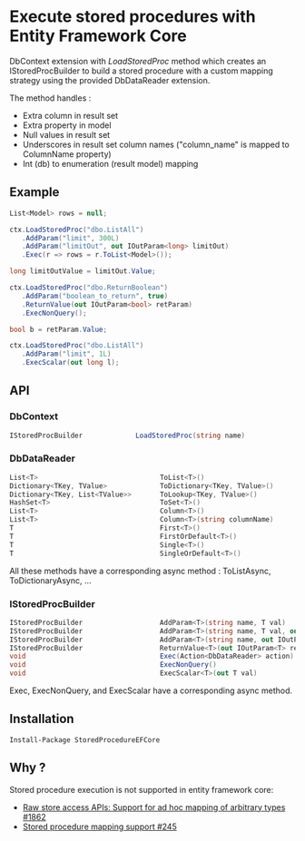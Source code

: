  # Execute stored procedures with Entity Framework Core

DbContext extension with *LoadStoredProc* method which creates
an IStoredProcBuilder to build a stored procedure with a custom
mapping strategy using the provided DbDataReader extension.

The method handles :
- Extra column in result set
- Extra property in model
- Null values in result set
- Underscores in result set column names ("column_name" is mapped to ColumnName property)
- Int (db) to enumeration (result model) mapping

## Example

```csharp
List<Model> rows = null;

ctx.LoadStoredProc("dbo.ListAll")
   .AddParam("limit", 300L)
   .AddParam("limitOut", out IOutParam<long> limitOut)
   .Exec(r => rows = r.ToList<Model>());

long limitOutValue = limitOut.Value;

ctx.LoadStoredProc("dbo.ReturnBoolean")
   .AddParam("boolean_to_return", true)
   .ReturnValue(out IOutParam<bool> retParam)
   .ExecNonQuery();

bool b = retParam.Value;

ctx.LoadStoredProc("dbo.ListAll")
   .AddParam("limit", 1L)
   .ExecScalar(out long l);
```

## API

### DbContext
```csharp
IStoredProcBuilder             LoadStoredProc(string name)
```

### DbDataReader
```csharp
List<T>                              ToList<T>()
Dictionary<TKey, TValue>             ToDictionary<TKey, TValue>()
Dictionary<TKey, List<TValue>>       ToLookup<TKey, TValue>()
HashSet<T>                           ToSet<T>()
List<T>                              Column<T>()
List<T>                              Column<T>(string columnName)
T                                    First<T>()
T                                    FirstOrDefault<T>()
T                                    Single<T>()
T                                    SingleOrDefault<T>()
```

All these methods have a corresponding async method : ToListAsync, ToDictionaryAsync, ...

### IStoredProcBuilder
```csharp
IStoredProcBuilder                   AddParam<T>(string name, T val)                             // Input parameter
IStoredProcBuilder                   AddParam<T>(string name, T val, out IOutParam<T> outParam)  // Input/Ouput parameter
IStoredProcBuilder                   AddParam<T>(string name, out IOutParam<T> outParam)         // Ouput parameter
IStoredProcBuilder                   ReturnValue<T>(out IOutParam<T> retParam)
void                                 Exec(Action<DbDataReader> action)
void                                 ExecNonQuery()
void                                 ExecScalar<T>(out T val)
```

Exec, ExecNonQuery, and ExecScalar have a corresponding async method.

## Installation

` Install-Package StoredProcedureEFCore `

## Why ?

Stored procedure execution is not supported in entity framework core:
- [Raw store access APIs: Support for ad hoc mapping of arbitrary types #1862](https://github.com/aspnet/EntityFramework/issues/1862)
- [Stored procedure mapping support #245](https://github.com/aspnet/EntityFramework/issues/245)
